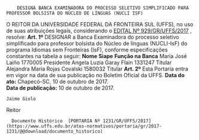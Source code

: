        DESIGNA BANCA EXAMINADORA DO PROCESSO SELETIVO SIMPLIFICADO PARA PROFESSOR BOLSISTA DO NÚCLEO DE LÍNGUAS (NUCLI ISF)  

 O REITOR DA UNIVERSIDADE FEDERAL DA FRONTEIRA SUL (UFFS), no uso de suas atribuições legais, considerando o [EDITAL Nº 929/GR/UFFS/2017](https://www.uffs.edu.br/atos-normativos/edital/gr/2017-0929)  , resolve:   **Art. 1º** DESIGNAR a Banca Examinadora do processo seletivo simplificado para professor bolsista do Núcleo de línguas (NUCLI-IsF) do programa Idiomas sem Fronteiras (IsF), conforme especificações constantes na tabela a seguir:     **Nome**    **Siape**    **Função na Banca**      Maria José Laiño   1770005   Presidente     Angela Luzia Garay Flain   1331247   Titular     Alejandra Maria Rojas Covalski   1580032   Titular       **Art. 2º** Esta Portaria entra em vigor na data de sua publicação no Boletim Oficial da UFFS.      **Data do ato:** Chapecó-SC, 10 de outubro de 2017.   
 **Data de publicação:**  10 de outubro de 2017. 

    Jaime Giolo   
 Reitor 

      Documento Histórico  [PORTARIA Nº 1231/GR/UFFS/2017](https://www.uffs.edu.br/atos-normativos/portaria/gr/2017-1231/@@download/documento_historico)     
      